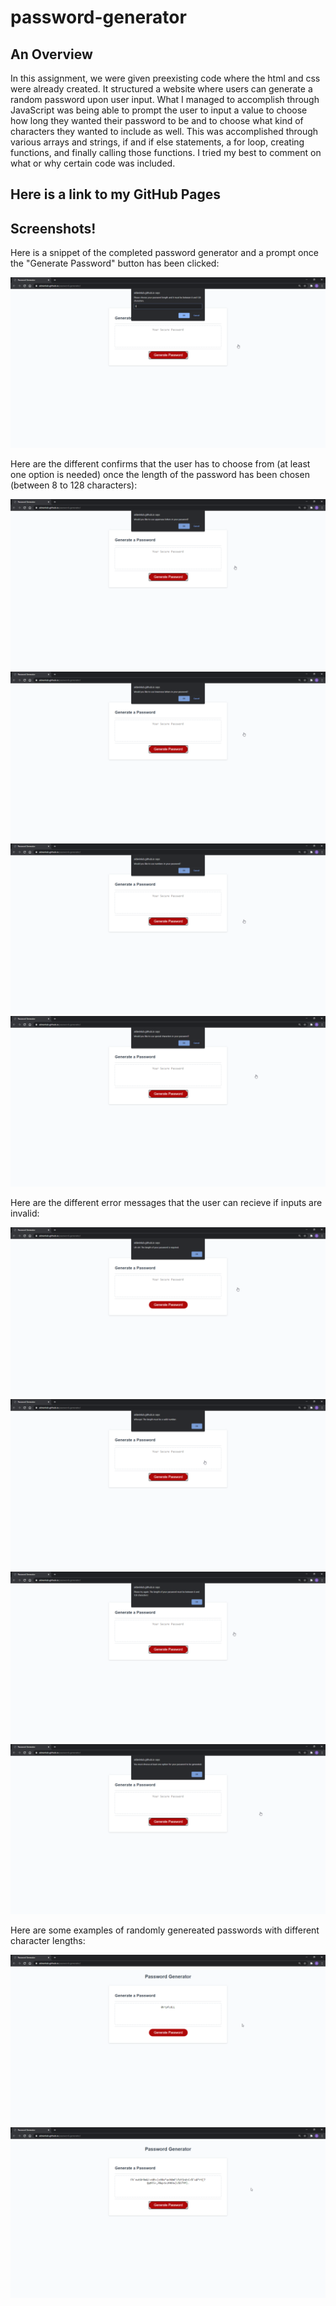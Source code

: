 # password-generator

## An Overview

In this assignment, we were given preexisting code where the html and css were already created. It structured a website where users can generate a random password upon user input. What I managed to accomplish through JavaScript was being able to prompt the user to input a value to choose how long they wanted their password to be and to choose what kind of characters they wanted to include as well. This was accomplished through various arrays and strings, if and if else statements, a for loop, creating functions, and finally calling those functions. I tried my best to comment on what or why certain code was included.

## Here is a link to my GitHub Pages



## Screenshots!
Here is a snippet of the completed password generator and a prompt once the "Generate Password" button has been clicked:

![This is the password generator with its initial prompt once the button is clicked](./assets/images/completed-password-generator-with-prompt.png)

Here are the different confirms that the user has to choose from (at least one option is needed) once the length of the password has been chosen (between 8 to 128 characters):

![The uppercase prompt](./assets/images/uppercase-letters-confirm.png)
![The lowercase prompt](./assets/images/lowercase-letters-confirm.png)
![The numbers prompt](./assets/images/numbers-confirm.png)
![The special characters prompt](./assets/images/special-characters-confirm.png)

Here are the different error messages that the user can recieve if inputs are invalid:

![There must be an input (number) of the length of the password](./assets/images/error-length-is-required.png)
![The input must be a valid value (an actual integer)](./assets/images/error-valid-number-is-required.png)
![The length of the input does not fall between the required range](./assets/images/error-range-of-length-is-wrong.png)
![At least one option must be picked in order for the password to be generated](./assets/images/error-must-choose-an-option.png)

Here are some examples of randomly genereated passwords with different character lengths:

![Example 1](./assets/images/random-9-character-password.png)
![Example 2](./assets/images/random-75-character-password.png)